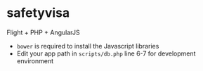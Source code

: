 # safetyvisa
Flight + PHP + AngularJS

+ `bower` is required to install the Javascript libraries
+ Edit your app path in `scripts/db.php` line 6-7 for development environment
